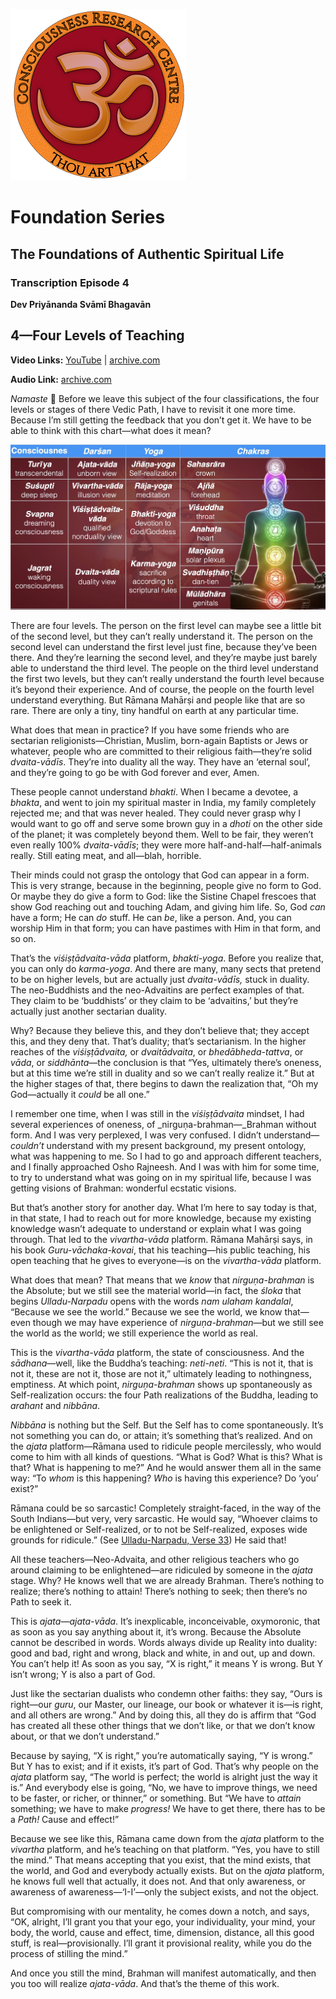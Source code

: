 ![CRC Logo](/art/CRCLogoSmall.png)

# Foundation Series

## The Foundations of Authentic Spiritual Life

### Transcription Episode 4

**Dev Priyānanda Svāmī Bhagavān**

## 4—Four Levels of Teaching

**Video Links:** [YouTube](https://www.youtube.com/watch?v=72eEOQyO8ks&list=PL8s1kPtHmCZKmgES4E6Lnrqu9Sdt4_786&index=4) | [archive.com](https://archive.org/download/foundation-series-dharmasar/Foundations%204%E2%80%94Four%20Levels%20of%20Teaching.m4a)

**Audio Link:** [archive.com](https://archive.org/download/foundation-series-dharmasar/Foundations%201%E2%80%94Skillful%20Living.m4a)

_Namaste_ 🙏 Before we leave this subject of the four classifications, the four levels or stages of there Vedic Path, I have to revisit it one more time. Because I’m still getting the feedback that you don’t get it. We have to be able to think with this chart—what does it mean?

![4x4 Consciousness Matrix](art/4x4matrix.JPG) 

There are four levels. The person on the first level can maybe see a little bit of the second level, but they can’t really understand it. The person on the second level can understand the first level just fine, because they’ve been there. And they’re learning the second level, and they’re maybe just barely able to understand the third level. The people on the third level understand the first two levels, but they can’t really understand the fourth level because it’s beyond their experience. And of course, the people on the fourth level understand everything. But Rāmana Mahārṣi and people like that are so rare. There are only a tiny, tiny handful on earth at any particular time.

What does that mean in practice? If you have some friends who are sectarian religionists—Christian, Muslim, born-again Baptists or Jews or whatever, people who are committed to their religious faith—they’re solid _dvaita-vādīs_. They’re into duality all the way. They have an ‘eternal soul’, and they’re going to go be with God forever and ever, Amen.

These people cannot understand _bhakti_. When I became a devotee, a _bhakta_, and went to join my spiritual master in India, my family completely rejected me; and that was never healed. They could never grasp why I would want to go off and serve some brown guy in a _dhoti_ on the other side of the planet; it was completely beyond them. Well to be fair, they weren’t even really 100% _dvaita-vādīs_; they were more half-and-half—half-animals really. Still eating meat, and all—blah, horrible.

Their minds could not grasp the ontology that God can appear in a form. This is very strange, because in the beginning, people give no form to God. Or maybe they do give a form to God: like the Sistine Chapel frescoes that show God reaching out and touching Adam, and giving him life. So, God _can_ have a form; He can _do_ stuff. He can _be_, like a person. And, you can worship Him in that form; you can have pastimes with Him in that form, and so on.

That’s the _viśiṣṭādvaita-vāda_ platform, _bhakti-yoga_. Before you realize that, you can only do _karma-yoga_. And there are many, many sects that pretend to be on higher levels, but are actually just _dvaita-vādīs,_ stuck in duality. The neo-Buddhists and the neo-Advaitins are perfect examples of that. They claim to be ‘buddhists’ or they claim to be ‘advaitins,’ but they’re actually just another sectarian duality.

Why? Because they believe this, and they don’t believe that; they accept this, and they deny that. That’s duality; that’s sectarianism. In the higher reaches of the _viśiṣṭādvaita,_ or _dvaitādvaita_, or _bhedābheda-tattva_, or _vāda_, or _siddhānta_—the conclusion is that “Yes, ultimately there’s oneness, but at this time we’re still in duality and so we can’t really realize it.” But at the higher stages of that, there begins to dawn the realization that, “Oh my God—actually it _could_ be all one.”

I remember one time, when I was still in the _viśiṣṭādvaita_ mindset, I had several experiences of oneness, of _nirguṇa-brahman—_Brahman without form. And I was very perplexed, I was very confused. I didn’t understand—_couldn’t_ understand with my present background, my present ontology, what was happening to me. So I had to go and approach different teachers, and I finally approached Osho Rajneesh. And I was with him for some time, to try to understand what was going on in my spiritual life, because I was getting visions of Brahman: wonderful ecstatic visions.

But that’s another story for another day. What I’m here to say today is that, in that state, I had to reach out for more knowledge, because my existing knowledge wasn’t adequate to understand or explain what I was going through. That led to the _vivartha-vāda_ platform. Rāmana Mahārṣi says, in his book _Guru-vāchaka-kovai_, that his teaching—his public teaching, his open teaching that he gives to everyone—is on the _vivartha-vāda_ platform.

What does that mean? That means that we _know_ that _nirguṇa-brahman_ is the Absolute; but we still see the material world—in fact, the _śloka_ that begins _Ulladu-Narpadu_ opens with the words _nam ulaham kandalal_, “Because we see the world.” Because we see the world, we know that—even though we may have experience of _nirguṇa-brahman_—but we still see the world as the world; we still experience the world as real.

This is the _vivartha-vāda_ platform, the state of consciousness. And the _sādhana_—well, like the Buddha’s teaching: _neti-neti_. “This is not it, that is not it, these are not it, those are not it,” ultimately leading to nothingness, emptiness. At which point, _nirguṇa-brahman_ shows up spontaneously as Self-realization occurs: the four Path realizations of the Buddha, leading to _arahant_ and _nibbāna_.

_Nibbāna_ is nothing but the Self. But the Self has to come spontaneously. It’s not something you can do, or attain; it’s something that’s realized. And on the _ajata_ platform—Rāmana used to ridicule people mercilessly, who would come to him with all kinds of questions. “What is God? What is this? What is that? What is happening to me?” And he would answer them all in the same way: “To _whom_ is this happening? _Who_ is having this experience? Do ‘you’ exist?”

Rāmana could be so sarcastic! Completely straight-faced, in the way of the South Indians—but very, very sarcastic. He would say, “Whoever claims to be enlightened or Self-realized, or to not be Self-realized, exposes wide grounds for ridicule.” (See [Ulladu-Narpadu, Verse 33](https://www.youtube.com/watch?v=kII6oldW6zg&list=PL8s1kPtHmCZKnt2vmKmxNg8rDFeN51caU&index=35&t=85s)) He said that!

All these teachers—Neo-Advaita, and other religious teachers who go around claiming to be enlightened—are ridiculed by someone in the _ajata_ stage. Why? He knows well that we are already Brahman. There’s nothing to realize; there’s nothing to attain! There’s nothing to seek; then there’s no Path to seek it.

This is _ajata—ajata-vāda_. It’s inexplicable, inconceivable, oxymoronic, that as soon as you say anything about it, it’s wrong. Because the Absolute cannot be described in words. Words always divide up Reality into duality: good and bad, right and wrong, black and white, in and out, up and down. You can’t help it! As soon as you say, “X is right,” it means Y is wrong. But Y isn’t wrong; Y is also a part of God.

Just like the sectarian dualists who condemn other faiths: they say, “Ours is right—our _guru_, our Master, our lineage, our book or whatever it is—is right, and all others are wrong.” And by doing this, all they do is affirm that “God has created all these other things that we don’t like, or that we don’t know about, or that we don’t understand.”

Because by saying, “X is right,” you’re automatically saying, “Y is wrong.” But Y has to exist; and if it exists, it’s part of God. That’s why people on the _ajata_ platform say, “The world is perfect; the world is alright just the way it is.” And everybody else is going, “No, we have to improve things, we need to be faster, or richer, or thinner,” or something. But “We have to _attain_ something; we have to make _progress!_ We have to get there, there has to be a _Path!_ Cause and effect!”

Because we see like this, Rāmana came down from the _ajata_ platform to the _vivartha_ platform, and he’s teaching on that platform. “Yes, you have to still the mind.” That means accepting that you exist, that the mind exists, that the world, and God and everybody actually exists. But on the _ajata_ platform, he knows full well that actually, it does not. And that only awareness, or awareness of awareness—‘I-I’—only the subject exists, and not the object.

But compromising with our mentality, he comes down a notch, and says, “OK, alright, I’ll grant you that your ego, your individuality, your mind, your body, the world, cause and effect, time, dimension, distance, all this good stuff, is real—provisionally. I’ll grant it provisional reality, while you do the process of stilling the mind.”

And once you still the mind, Brahman will manifest automatically, and then you too will realize _ajata-vāda_. And that’s the theme of this work.

